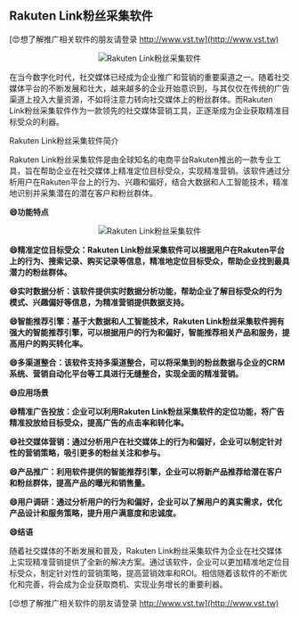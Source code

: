 ## **Rakuten Link粉丝采集软件**

[😍想了解推广相关软件的朋友请登录 http://www.vst.tw](http://www.vst.tw)

 <center><img src="https://vst.tw/MP4/tuiguang/png/6.png" alt="Rakuten Link粉丝采集软件"></center>

在当今数字化时代，社交媒体已经成为企业推广和营销的重要渠道之一。随着社交媒体平台的不断发展和壮大，越来越多的企业开始意识到，与其仅仅在传统的广告渠道上投入大量资源，不如将注意力转向社交媒体上的粉丝群体。而Rakuten Link粉丝采集软件作为一款领先的社交媒体营销工具，正逐渐成为企业获取精准目标受众的利器。

Rakuten Link粉丝采集软件简介

Rakuten Link粉丝采集软件是由全球知名的电商平台Rakuten推出的一款专业工具，旨在帮助企业在社交媒体上精准定位目标受众，实现精准营销。该软件通过分析用户在Rakuten平台上的行为、兴趣和偏好，结合大数据和人工智能技术，精准地识别并采集潜在的潜在客户和粉丝群体。

**😄功能特点**

 <center><img src="https://vst.tw/MP4/tuiguang/png/8.png" alt="Rakuten Link粉丝采集软件"></center>

**😄精准定位目标受众：Rakuten Link粉丝采集软件可以根据用户在Rakuten平台上的行为、搜索记录、购买记录等信息，精准地定位目标受众，帮助企业找到最具潜力的粉丝群体。**

**😄实时数据分析：该软件提供实时数据分析功能，帮助企业了解目标受众的行为模式、兴趣偏好等信息，为精准营销提供数据支持。**

**😄智能推荐引擎：基于大数据和人工智能技术，Rakuten Link粉丝采集软件拥有强大的智能推荐引擎，可以根据用户的行为和偏好，智能推荐相关产品和服务，提高用户的购买转化率。**

**😄多渠道整合：该软件支持多渠道整合，可以将采集到的粉丝数据与企业的CRM系统、营销自动化平台等工具进行无缝整合，实现全面的精准营销。**

**😄应用场景**

**😄精准广告投放：企业可以利用Rakuten Link粉丝采集软件的定位功能，将广告精准投放给目标受众，提高广告的点击率和转化率。**

**😄社交媒体营销：通过分析用户在社交媒体上的行为和偏好，企业可以制定针对性的营销策略，吸引更多的粉丝关注和参与。**

**😄产品推广：利用软件提供的智能推荐引擎，企业可以将新产品推荐给潜在客户和粉丝群体，提高产品的曝光和销售量。**

**😄用户调研：通过分析用户的行为和偏好，企业可以了解用户的真实需求，优化产品设计和服务策略，提升用户满意度和忠诚度。**

**😄结语**

随着社交媒体的不断发展和普及，Rakuten Link粉丝采集软件为企业在社交媒体上实现精准营销提供了全新的解决方案。通过该软件，企业可以更加精准地定位目标受众，制定针对性的营销策略，提高营销效率和ROI。相信随着该软件的不断优化和完善，将会成为企业获取商机、实现业务增长的重要利器。

[😍想了解推广相关软件的朋友请登录 http://www.vst.tw](http://www.vst.tw)




